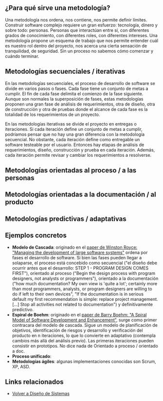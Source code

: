 ¿Para qué sirve una metodología?
--------------------------------

Una metodología nos ordena, nos contiene, nos permite definir límites. Construir software complejo requiere un gran esfuerzo: tecnología, dinero y sobre todo: personas. Personas que interactúan entre sí, con diferentes grados de conocimiento, con diferentes roles, con diferentes intereses. Una metodología propone un esquema de trabajo que nos permite entender cuál es nuestro rol dentro del proyecto, nos acerca una cierta sensación de tranquilidad, de seguridad. Sin un proceso no sabemos cómo comenzar y cuándo terminar.

Metodologías secuenciales / iterativas
--------------------------------------

En las metodologías secuenciales, el proceso de desarrollo de software se divide en varios pasos o fases. Cada fase tiene un conjunto de metas a cumplir. El fin de cada fase delimita el comienzo de la fase siguiente. Aunque son normales la superposición de fases, estas metodologías proponen una gran fase de análisis de requerimientos, otra de diseño, otra de construcción y otra de pruebas donde el alcance de cada fase es la totalidad de los requerimientos de un proyecto.

En las metodologías iterativas se divide el proyecto en entregas o iteraciones. Si cada iteración define un conjunto de metas a cumplir, podríamos pensar que no hay una gran diferencia con la metodología secuencial. No obstante, cada iteración define como entregable un software testeable por el usuario. Entonces hay etapas de análisis de requerimientos, diseño, construcción y prueba en cada iteración. Además, cada iteración permite revisar y cambiar los requerimientos a resolverse.

Metodologías orientadas al proceso / a las personas
---------------------------------------------------

Metodologías orientadas a la documentación / al producto
--------------------------------------------------------

Metodologías predictivas / adaptativas
--------------------------------------

Ejemplos concretos
------------------

-   **Modelo de Cascada**: originado en el [paper de Winston Royce: "Managing the development of large software systems"](http://www.cs.umd.edu/class/spring2003/cmsc838p/Process/waterfall.pdf) ordena por fases el desarrollo de software. Si bien las fases pueden llegar a solaparse, el proceso está concebido como secuencial ("el diseño debe ocurrir antes que el desarrollo: STEP 1 - PROGRAM DESIGN COMES FIRST"), orientado al proceso ("Begin the design process with program designers, not analysts or programmers"), orientado a la documentación ("how much documentation? My own view is 'quite a lot'; certainly more than most programmers, analysts, or program designers are willing to do if left to their own devices", "If the documentation is in serious default my first recommendation is simple: replace project management. \[...\] Stop all activities not related to documentation") y definitivamente predictivo.
-   **Espiral de Boehm**: originado en el [paper de Barry Boehm: "A Spiral Model of Software Development and Enhancement"](http://www.cs.umd.edu/class/spring2003/cmsc838p/Process/spiral.pdf), surge como primer contracara del modelo de cascada. Sigue un modelo de planificación de objetivos, identificación de riesgos y desarrollo y verificación del producto en n iteraciones, lo que lo convierte en adaptativo (contempla cambios más allá del análisis previo). Las primeras iteraciones pueden consistir en prototipos. No dice nada de Orientado a proceso / orientado a doc.
-   **Proceso unificado**:
-   **Metodologías ágiles**: algunas implementaciones conocidas son Scrum, XP, ASD.

Links relacionados
------------------

-   [Volver a Diseño de Sistemas](design-temario.html)

